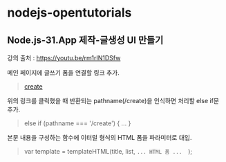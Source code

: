 # nodejs-opentutorials

## Node.js-31.App 제작-글생성 UI 만들기
강의 출처 : https://youtu.be/rm1rIN1DSfw

메인 페이지에 글쓰기 폼을 연결할 링크 추가.
> <a href="/create">create</a>

위의 링크를 클릭했을 때 반환되는 pathname(/create)을 인식하면 처리할 else if문 추가.
> else if (pathname === '/create') { ... }

본문 내용을 구성하는 함수에 이터럴 형식의 HTML 폼을 파라미터로 대입.
> var template = templateHTML(title, list, `` ... HTML 폼 ...   ``);
